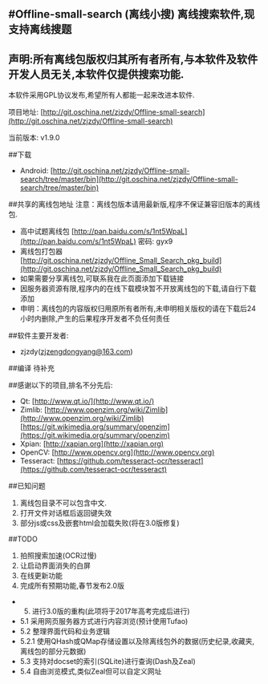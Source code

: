 #Offline-small-search  (离线小搜)
离线搜索软件,现支持离线搜题
------------
声明:所有离线包版权归其所有者所有,与本软件及软件开发人员无关,本软件仅提供搜索功能.
------------
本软件采用GPL协议发布,希望所有人都能一起来改进本软件.

项目地址: [http://git.oschina.net/zjzdy/Offline-small-search](http://git.oschina.net/zjzdy/Offline-small-search)

当前版本: v1.9.0 

##下载
* Android: [http://git.oschina.net/zjzdy/Offline-small-search/tree/master/bin](http://git.oschina.net/zjzdy/Offline-small-search/tree/master/bin)

##共享的离线包地址
注意：离线包版本请用最新版,程序不保证兼容旧版本的离线包.
* 高中试题离线包 [http://pan.baidu.com/s/1nt5WpaL](http://pan.baidu.com/s/1nt5WpaL) 密码: gyx9
* 离线包打包器 [http://git.oschina.net/zjzdy/Offline_Small_Search_pkg_build](http://git.oschina.net/zjzdy/Offline_Small_Search_pkg_build)
* 如果需要分享离线包,可联系我在此页面添加下载链接
* 因服务器资源有限,程序内的在线下载模块暂不开放离线包的下载,请自行下载添加
* 申明：离线包的内容版权归用原所有者所有,未申明相关版权的请在下载后24小时内删除,产生的后果程序开发者不负任何责任

##软件主要开发者:
* zjzdy(zjzengdongyang@163.com)

##编译
待补充

##感谢以下的项目,排名不分先后:
* Qt: [http://www.qt.io/](http://www.qt.io/)
* Zimlib: [http://www.openzim.org/wiki/Zimlib](http://www.openzim.org/wiki/Zimlib) [https://git.wikimedia.org/summary/openzim](https://git.wikimedia.org/summary/openzim)
* Xpian: [http://xapian.org](http://xapian.org)
* OpenCV: [http://www.opencv.org](http://www.opencv.org)
* Tesseract: [https://github.com/tesseract-ocr/tesseract](https://github.com/tesseract-ocr/tesseract)


##已知问题
1. 离线包目录不可以包含中文.
2. 打开文件对话框后返回键失效
3. 部分js或css及嵌套html会加载失败(将在3.0版修复)

##TODO
1. 拍照搜索加速(OCR过慢)
2. 让启动界面消失的白屏
3. 在线更新功能
4. 完成所有预期功能,春节发布2.0版
* 5. 进行3.0版的重构(此项将于2017年高考完成后进行)
* 5.1 采用网页服务器方式进行内容浏览(预计使用Tufao)
* 5.2 整理界面代码和业务逻辑
* 5.2.1 使用QHash或QMap存储设置以及除离线包外的数据(历史纪录,收藏夹,离线包的部分元数据)
* 5.3 支持对docset的索引(SQLite)进行查询(Dash及Zeal)
* 5.4 自由浏览模式,类似Zeal但可以自定义网址